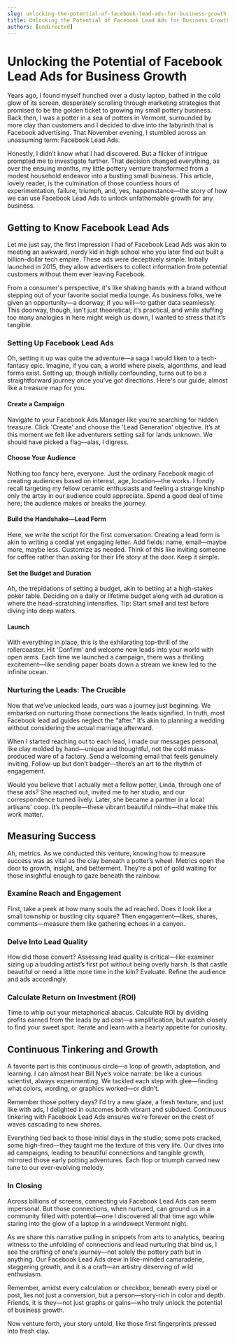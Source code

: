 ```yaml
---
slug: unlocking-the-potential-of-facebook-lead-ads-for-business-growth
title: Unlocking the Potential of Facebook Lead Ads for Business Growth
authors: [undirected]
---
```



# Unlocking the Potential of Facebook Lead Ads for Business Growth

Years ago, I found myself hunched over a dusty laptop, bathed in the cold glow of its screen, desperately scrolling through marketing strategies that promised to be the golden ticket to growing my small pottery business. Back then, I was a potter in a sea of potters in Vermont, surrounded by more clay than customers and I decided to dive into the labyrinth that is Facebook advertising. That November evening, I stumbled across an unassuming term: Facebook Lead Ads.

Honestly, I didn’t know what I had discovered. But a flicker of intrigue prompted me to investigate further. That decision changed everything, as over the ensuing months, my little pottery venture transformed from a modest household endeavor into a bustling small business. This article, lovely reader, is the culmination of those countless hours of experimentation, failure, triumph, and, yes, happenstance—the story of how we can use Facebook Lead Ads to unlock unfathomable growth for any business.

## Getting to Know Facebook Lead Ads

Let me just say, the first impression I had of Facebook Lead Ads was akin to meeting an awkward, nerdy kid in high school who you later find out built a billion-dollar tech empire. These ads were deceptively simple. Initially launched in 2015, they allow advertisers to collect information from potential customers without them ever leaving Facebook.

From a consumer's perspective, it's like shaking hands with a brand without stepping out of your favorite social media lounge. As business folks, we’re given an opportunity—a doorway, if you will—to gather data seamlessly. This doorway, though, isn't just theoretical; it’s practical, and while stuffing too many analogies in here might weigh us down, I wanted to stress that it’s tangible.

### Setting Up Facebook Lead Ads

Oh, setting it up was quite the adventure—a saga I would liken to a tech-fantasy epic. Imagine, if you can, a world where pixels, algorithms, and lead forms exist. Setting up, though initially confounding, turns out to be a straightforward journey once you’ve got directions. Here's our guide, almost like a treasure map for you. 

#### Create a Campaign

Navigate to your Facebook Ads Manager like you’re searching for hidden treasure. Click 'Create' and choose the 'Lead Generation' objective. It’s at this moment we felt like adventurers setting sail for lands unknown. We should have picked a flag—alas, I digress. 

#### Choose Your Audience

Nothing too fancy here, everyone. Just the ordinary Facebook magic of creating audiences based on interest, age, location—the works. I fondly recall targeting my fellow ceramic enthusiasts and feeling a strange kinship only the artsy in our audience could appreciate. Spend a good deal of time here; the audience makes or breaks the journey. 

#### Build the Handshake—Lead Form

Here, we write the script for the first conversation. Creating a lead form is akin to writing a cordial yet engaging letter. Add fields: name, email—maybe more, maybe less. Customize as needed. Think of this like inviting someone for coffee rather than asking for their life story at the door. Keep it simple. 

#### Set the Budget and Duration

Ah, the trepidations of setting a budget, akin to betting at a high-stakes poker table. Deciding on a daily or lifetime budget along with ad duration is where the head-scratching intensifies. Tip: Start small and test before diving into deep waters. 

#### Launch

With everything in place, this is the exhilarating top-thrill of the rollercoaster. Hit 'Confirm' and welcome new leads into your world with open arms. Each time we launched a campaign, there was a thrilling excitement—like sending paper boats down a stream we knew led to the infinite ocean.

### Nurturing the Leads: The Crucible

Now that we’ve unlocked leads, ours was a journey just beginning. We embarked on nurturing those connections the leads signified. In truth, most Facebook lead ad guides neglect the “after.” It’s akin to planning a wedding without considering the actual marriage afterward.

When I started reaching out to each lead, I made our messages personal, like clay molded by hand—unique and thoughtful, not the cold mass-produced ware of a factory. Send a welcoming email that feels genuinely inviting. Follow-up but don’t badger—there’s an art to the rhythm of engagement.

Would you believe that I actually met a fellow potter, Linda, through one of these ads? She reached out, invited me to her studio, and our correspondence turned lively. Later, she became a partner in a local artisans' coop. It’s people—these vibrant beautiful minds—that make this work matter.

## Measuring Success

Ah, metrics. As we conducted this venture, knowing how to measure success was as vital as the clay beneath a potter’s wheel. Metrics open the door to growth, insight, and betterment. They're a pot of gold waiting for those insightful enough to gaze beneath the rainbow.

### Examine Reach and Engagement

First, take a peek at how many souls the ad reached. Does it look like a small township or bustling city square? Then engagement—likes, shares, comments—measure them like gathering echoes in a canyon.

### Delve Into Lead Quality

How did those convert? Assessing lead quality is critical—like examiner sizing up a budding artist’s first pot without being overly harsh. Is that castle beautiful or need a little more time in the kiln? Evaluate. Refine the audience and ads accordingly.

### Calculate Return on Investment (ROI)

Time to whip out your metaphorical abacus. Calculate ROI by dividing profits earned from the leads by ad cost—a simplification, but watch closely to find your sweet spot. Iterate and learn with a hearty appetite for curiosity.

## Continuous Tinkering and Growth

A favorite part is this continuous circle—a loop of growth, adaptation, and learning. I can almost hear Bill Nye’s voice narrate: be like a curious scientist, always experimenting. We tackled each step with glee—finding what colors, wording, or graphics worked—or didn’t.

Remember those pottery days? I’d try a new glaze, a fresh texture, and just like with ads, I delighted in outcomes both vibrant and subdued. Continuous tinkering with Facebook Lead Ads ensures we're forever on the crest of waves cascading to new shores.

Everything tied back to those initial days in the studio; some pots cracked, some high-fired—they taught me the texture of this very life. Our dives into ad campaigns, leading to beautiful connections and tangible growth, mirrored those early potting adventures. Each flop or triumph carved new tune to our ever-evolving melody.

### In Closing

Across billions of screens, connecting via Facebook Lead Ads can seem impersonal. But those connections, when nurtured, can ground us in a community filled with potential—one I discovered all that time ago while staring into the glow of a laptop in a windswept Vermont night.

As we share this narrative pulling in snippets from arts to analytics, bearing witness to the unfolding of connections and lead nurturing that bind us, I see the crafting of one's journey—not solely the pottery path but in anything. Our Facebook Lead Ads drew in like-minded camaraderie, staggering growth, and it is a craft—an artistry deserving of wild enthusiasm.

Remember, amidst every calculation or checkbox, beneath every pixel or post, lies not just a conversion, but a person—story-rich in color and depth. Friends, it is they—not just graphs or gains—who truly unlock the potential of business growth.

Now venture forth, your story untold, like those first fingerprints pressed into fresh clay.